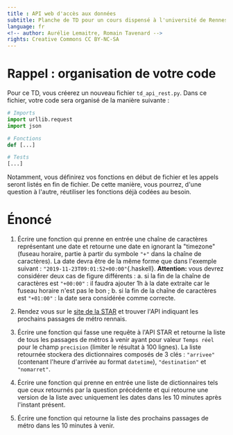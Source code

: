 ```yaml
---
title : API web d'accès aux données
subtitle: Planche de TD pour un cours dispensé à l'université de Rennes 2
language: fr
<!-- author: Aurélie Lemaitre, Romain Tavenard -->
rights: Creative Commons CC BY-NC-SA
---
```


# Rappel : organisation de votre code

Pour ce TD, vous créerez un nouveau fichier `td_api_rest.py`.
Dans ce fichier, votre code sera organisé de la manière suivante :

```python
# Imports
import urllib.request
import json

# Fonctions
def [...]

# Tests
[...]
```

Notamment, vous définirez vos fonctions en début de fichier et les appels
seront listés en fin de fichier. De cette manière, vous pourrez, d'une question
à l'autre, réutiliser les fonctions déjà codées au besoin.


# Énoncé

1. Écrire une fonction qui prenne en entrée une chaîne de caractères
représentant une date et retourne une date en ignorant la "timezone"
(fuseau horaire, partie à partir du symbole `"+"` dans la chaîne de caractères).
La date devra être de la même forme que dans l'exemple
suivant : `"2019-11-23T09:01:52+00:00"`{.haskell}.
**Attention:** vous devrez considérer deux cas de figure différents :
    a. si la fin de la chaîne de caractères est `"+00:00"` : il faudra ajouter 1h à
    la date extraite car le fuseau horaire n'est pas le bon ;
    b. si la fin de la chaîne de caractères est `"+01:00"` : la date sera
    considérée comme correcte.

2. Rendez vous sur le [site de la STAR](https://data.explore.star.fr/explore/)
et trouver l'API indiquant les prochains passages de métro rennais.


3. Écrire une fonction qui fasse une requête à l'API STAR et retourne
la liste de tous les passages de métros à venir ayant pour valeur
`Temps réel` pour le champ `precision` (limiter le résultat à 100 lignes).
La liste retournée stockera des dictionnaires composés de 3 clés :
`"arrivee"` (contenant l'heure d'arrivée au format `datetime`), `"destination"`
et `"nomarret"`.


4. Écrire une fonction qui prenne en entrée une liste de dictionnaires
tels que ceux retournés par la question précédente et qui retourne une version
de la liste avec uniquement les dates dans les 10 minutes après l'instant
présent.

5. Écrire une fonction qui retourne la liste des prochains passages de métro
dans les 10 minutes à venir.
